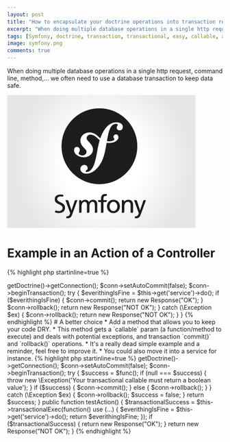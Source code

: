 ```yaml
---
layout: post
title: "How to encapsulate your doctrine operations into transaction really easily"
excerpt: "When doing multiple database operations in a single http request, command line, method,...we often need to use a database transaction to keep data safe."
tags: [Symfony, doctrine, transaction, transactional, easy, callable, anonymous, function]
image: symfony.png
comments: true
---
```


When doing multiple database operations in a single http request, command line, method,...
we often need to use a database transaction to keep data safe.

![Symfony](/images/posts/symfony.png)


# Example in an Action of a Controller

{% highlight php startinline=true %}
<?php
public function testAction()
{
    $conn = $this->getDoctrine()->getConnection();
    $conn->setAutoCommit(false);
    $conn->beginTransaction();
    
    try {
        $everithingIsFine = $this->get('service')->do();
        if ($everithingIsFine) {
            $conn->commit();
            return new Response("OK");
        }
        
        $conn->rollback();
        return new Response("NOT OK");
    
    } catch (\Exception $ex) {
        $conn->rollback();
        return new Response("NOT OK");
    }
}

{% endhighlight %}

# A better choice

* Add a method that allows you to keep your code DRY.
* This method gets a `callable` param (a function/method to execute) and deals with potential exceptions, and transaction `commit()` and `rollback()` operations.
* It's a really dead simple example and a reminder, feel free to improve it.
* You could also move it into a service for instance.

{% highlight php startinline=true %}
<?php

protected function transactionalExec(callable $func)
{
    $conn = $this->getDoctrine()->getConnection();
    $conn->setAutoCommit(false);
    $conn->beginTransaction();

    try {
        $success = $func();
        
        if (null === $success) {
            throw new \Exception('Your transactional callable must return a boolean value');
        }
    
        if ($success) {
            $conn->commit();
        } else {
            $conn->rollback();
        }
        
    } catch (\Exception $ex) {
        $conn->rollback();
        $success = false;
    }
    

    return $success;
}

public function testAction()
{

    $transactionalSuccess = $this->transactionalExec(function()
        use (...)
    {
        $everithingIsFine = $this->get('service')->do();
        
        return $everithingIsFine;
    });


    if ($transactionalSuccess) {
        return new Response("OK");
    }

    return new Response("NOT OK");

}

{% endhighlight %}
